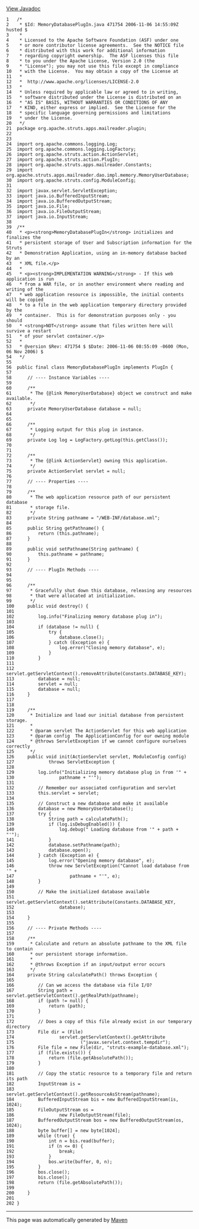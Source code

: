 [View Javadoc](../../../../../../../apidocs/org/apache/struts/apps/mailreader/plugin/MemoryDatabasePlugIn.html.md)


    1   /*
    2    * $Id: MemoryDatabasePlugIn.java 471754 2006-11-06 14:55:09Z husted $
    3    *
    4    * Licensed to the Apache Software Foundation (ASF) under one
    5    * or more contributor license agreements.  See the NOTICE file
    6    * distributed with this work for additional information
    7    * regarding copyright ownership.  The ASF licenses this file
    8    * to you under the Apache License, Version 2.0 (the
    9    * "License"); you may not use this file except in compliance
    10   * with the License.  You may obtain a copy of the License at
    11   *
    12   *  http://www.apache.org/licenses/LICENSE-2.0
    13   *
    14   * Unless required by applicable law or agreed to in writing,
    15   * software distributed under the License is distributed on an
    16   * "AS IS" BASIS, WITHOUT WARRANTIES OR CONDITIONS OF ANY
    17   * KIND, either express or implied.  See the License for the
    18   * specific language governing permissions and limitations
    19   * under the License.
    20   */
    21  package org.apache.struts.apps.mailreader.plugin;
    22  
    23  
    24  import org.apache.commons.logging.Log;
    25  import org.apache.commons.logging.LogFactory;
    26  import org.apache.struts.action.ActionServlet;
    27  import org.apache.struts.action.PlugIn;
    28  import org.apache.struts.apps.mailreader.Constants;
    29  import org.apache.struts.apps.mailreader.dao.impl.memory.MemoryUserDatabase;
    30  import org.apache.struts.config.ModuleConfig;
    31  
    32  import javax.servlet.ServletException;
    33  import java.io.BufferedInputStream;
    34  import java.io.BufferedOutputStream;
    35  import java.io.File;
    36  import java.io.FileOutputStream;
    37  import java.io.InputStream;
    38  
    39  /**
    40   * <p><strong>MemoryDatabasePlugIn</strong> initializes and finalizes the
    41   * persistent storage of User and Subscription information for the Struts
    42   * Demonstration Application, using an in-memory database backed by an
    43   * XML file.</p>
    44   *
    45   * <p><strong>IMPLEMENTATION WARNING</strong> - If this web application is run
    46   * from a WAR file, or in another environment where reading and writing of the
    47   * web application resource is impossible, the initial contents will be copied
    48   * to a file in the web application temporary directory provided by the
    49   * container.  This is for demonstration purposes only - you should
    50   * <strong>NOT</strong> assume that files written here will survive a restart
    51   * of your servlet container.</p>
    52   *
    53   * @version $Rev: 471754 $ $Date: 2006-11-06 08:55:09 -0600 (Mon, 06 Nov 2006) $
    54   */
    55  
    56  public final class MemoryDatabasePlugIn implements PlugIn {
    57  
    58      // ---- Instance Variables ----
    59  
    60      /**
    61       * The {@link MemoryUserDatabase} object we construct and make available.
    62       */
    63      private MemoryUserDatabase database = null;
    64  
    65  
    66      /**
    67       * Logging output for this plug in instance.
    68       */
    69      private Log log = LogFactory.getLog(this.getClass());
    70  
    71  
    72      /**
    73       * The {@link ActionServlet} owning this application.
    74       */
    75      private ActionServlet servlet = null;
    76  
    77      // ---- Properties ----
    78  
    79      /**
    80       * The web application resource path of our persistent database
    81       * storage file.
    82       */
    83      private String pathname = "/WEB-INF/database.xml";
    84  
    85      public String getPathname() {
    86          return (this.pathname);
    87      }
    88  
    89      public void setPathname(String pathname) {
    90          this.pathname = pathname;
    91      }
    92  
    93      // ---- PlugIn Methods ----
    94  
    95  
    96      /**
    97       * Gracefully shut down this database, releasing any resources
    98       * that were allocated at initialization.
    99       */
    100     public void destroy() {
    101 
    102         log.info("Finalizing memory database plug in");
    103 
    104         if (database != null) {
    105             try {
    106                 database.close();
    107             } catch (Exception e) {
    108                 log.error("Closing memory database", e);
    109             }
    110         }
    111 
    112         servlet.getServletContext().removeAttribute(Constants.DATABASE_KEY);
    113         database = null;
    114         servlet = null;
    115         database = null;
    116     }
    117 
    118 
    119     /**
    120      * Initialize and load our initial database from persistent storage.
    121      *
    122      * @param servlet The ActionServlet for this web application
    123      * @param config  The ApplicationConfig for our owning module
    124      * @throws ServletException if we cannot configure ourselves correctly
    125      */
    126     public void init(ActionServlet servlet, ModuleConfig config)
    127             throws ServletException {
    128 
    129         log.info("Initializing memory database plug in from '" +
    130                 pathname + "'");
    131 
    132         // Remember our associated configuration and servlet
    133         this.servlet = servlet;
    134 
    135         // Construct a new database and make it available
    136         database = new MemoryUserDatabase();
    137         try {
    138             String path = calculatePath();
    139             if (log.isDebugEnabled()) {
    140                 log.debug(" Loading database from '" + path + "'");
    141             }
    142             database.setPathname(path);
    143             database.open();
    144         } catch (Exception e) {
    145             log.error("Opening memory database", e);
    146             throw new ServletException("Cannot load database from '" +
    147                     pathname + "'", e);
    148         }
    149 
    150         // Make the initialized database available
    151         servlet.getServletContext().setAttribute(Constants.DATABASE_KEY,
    152                 database);
    153 
    154     }
    155 
    156     // ---- Private Methods ----
    157 
    158     /**
    159      * Calculate and return an absolute pathname to the XML file to contain
    160      * our persistent storage information.
    161      *
    162      * @throws Exception if an input/output error occurs
    163      */
    164     private String calculatePath() throws Exception {
    165 
    166         // Can we access the database via file I/O?
    167         String path = servlet.getServletContext().getRealPath(pathname);
    168         if (path != null) {
    169             return (path);
    170         }
    171 
    172         // Does a copy of this file already exist in our temporary directory
    173         File dir = (File)
    174                 servlet.getServletContext().getAttribute
    175                         ("javax.servlet.context.tempdir");
    176         File file = new File(dir, "struts-example-database.xml");
    177         if (file.exists()) {
    178             return (file.getAbsolutePath());
    179         }
    180 
    181         // Copy the static resource to a temporary file and return its path
    182         InputStream is =
    183                 servlet.getServletContext().getResourceAsStream(pathname);
    184         BufferedInputStream bis = new BufferedInputStream(is, 1024);
    185         FileOutputStream os =
    186                 new FileOutputStream(file);
    187         BufferedOutputStream bos = new BufferedOutputStream(os, 1024);
    188         byte buffer[] = new byte[1024];
    189         while (true) {
    190             int n = bis.read(buffer);
    191             if (n <= 0) {
    192                 break;
    193             }
    194             bos.write(buffer, 0, n);
    195         }
    196         bos.close();
    197         bis.close();
    198         return (file.getAbsolutePath());
    199 
    200     }
    201 
    202 }

------------------------------------------------------------------------

This page was automatically generated by [Maven](http://maven.apache.org/)
